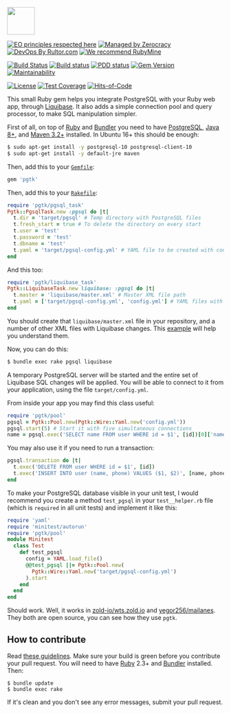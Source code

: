 <img src="https://upload.wikimedia.org/wikipedia/commons/2/29/Postgresql_elephant.svg" height="64px"/>

[![EO principles respected here](https://www.elegantobjects.org/badge.svg)](https://www.elegantobjects.org)
[![Managed by Zerocracy](https://www.0crat.com/badge/C3RFVLU72.svg)](https://www.0crat.com/p/C3RFVLU72)
[![DevOps By Rultor.com](http://www.rultor.com/b/yegor256/pgtk)](http://www.rultor.com/p/yegor256/pgtk)
[![We recommend RubyMine](https://www.elegantobjects.org/rubymine.svg)](https://www.jetbrains.com/ruby/)

[![Build Status](https://travis-ci.org/yegor256/pgtk.svg)](https://travis-ci.org/yegor256/pgtk)
[![Build status](https://ci.appveyor.com/api/projects/status/tbeaa0d4dk38xdb5?svg=true)](https://ci.appveyor.com/project/yegor256/pgtk)
[![PDD status](http://www.0pdd.com/svg?name=yegor256/pgtk)](http://www.0pdd.com/p?name=yegor256/pgtk)
[![Gem Version](https://badge.fury.io/rb/pgtk.svg)](http://badge.fury.io/rb/pgtk)
[![Maintainability](https://api.codeclimate.com/v1/badges/3a5bebac001e5288b00d/maintainability)](https://codeclimate.com/github/yegor256/pgtk/maintainability)

[![License](https://img.shields.io/badge/license-MIT-green.svg)](https://github.com/yegor256/pgtk/blob/master/LICENSE.txt)
[![Test Coverage](https://img.shields.io/codecov/c/github/yegor256/pgtk.svg)](https://codecov.io/github/yegor256/pgtk?branch=master)
[![Hits-of-Code](https://hitsofcode.com/github/yegor256/pgtk)](https://hitsofcode.com/view/github/yegor256/pgtk)

This small Ruby gem helps you integrate PostgreSQL with your Ruby
web app, through [Liquibase](https://www.liquibase.org/). It also adds a simple connection pool
and query processor, to make SQL manipulation simpler.

First of all, on top of
[Ruby](https://www.ruby-lang.org/en/) and
[Bundler](https://bundler.io/)
you need to have
[PostgreSQL](https://www.postgresql.org/),
[Java 8+](https://java.com/en/download/), and
[Maven 3.2+](https://maven.apache.org/) installed.
In Ubuntu 16+ this should be enough:

```bash
$ sudo apt-get install -y postgresql-10 postgresql-client-10
$ sudo apt-get install -y default-jre maven
```

Then, add this to your [`Gemfile`](https://bundler.io/gemfile.html):

```ruby
gem 'pgtk'
```

Then, add this to your [`Rakefile`](https://github.com/ruby/rake/blob/master/doc/rakefile.rdoc):

```ruby
require 'pgtk/pgsql_task'
Pgtk::PgsqlTask.new :pgsql do |t|
  t.dir = 'target/pgsql' # Temp directory with PostgreSQL files
  t.fresh_start = true # To delete the directory on every start
  t.user = 'test'
  t.password = 'test'
  t.dbname = 'test'
  t.yaml = 'target/pgsql-config.yml' # YAML file to be created with connection details
end
```

And this too:

```ruby
require 'pgtk/liquibase_task'
Pgtk::LiquibaseTask.new liquibase: :pgsql do |t|
  t.master = 'liquibase/master.xml' # Master XML file path
  t.yaml = ['target/pgsql-config.yml', 'config.yml'] # YAML files with connection details
end
```

You should create that `liquibase/master.xml` file in your repository,
and a number of other XML files with Liquibase changes. This
[example](https://github.com/zold-io/wts.zold.io/tree/master/liquibase)
will help you understand them.

Now, you can do this:

```bash
$ bundle exec rake pgsql liquibase
```

A temporary PostgreSQL server will be started and the entire set of
Liquibase SQL changes will be applied. You will be able to connect
to it from your application, using the file `target/config.yml`.

From inside your app you may find this class useful:

```ruby
require 'pgtk/pool'
pgsql = Pgtk::Pool.new(Pgtk::Wire::Yaml.new('config.yml'))
pgsql.start(5) # Start it with five simultaneous connections
name = pgsql.exec('SELECT name FROM user WHERE id = $1', [id])[0]['name']
```

You may also use it if you need to run a transaction:

```ruby
pgsql.transaction do |t|
  t.exec('DELETE FROM user WHERE id = $1', [id])
  t.exec('INSERT INTO user (name, phone) VALUES ($1, $2)', [name, phone])
end
```

To make your PostgreSQL database visible in your unit test, I would
recommend you create a method `test_pgsql` in your `test__helper.rb` file
(which is `required` in all unit tests) and implement it like this:

```ruby
require 'yaml'
require 'minitest/autorun'
require 'pgtk/pool'
module Minitest
  class Test
    def test_pgsql
      config = YAML.load_file()
      @@test_pgsql ||= Pgtk::Pool.new(
        Pgtk::Wire::Yaml.new('target/pgsql-config.yml')
      ).start
    end
  end
end
```

Should work. Well, it works in [zold-io/wts.zold.io](https://github.com/zold-io/wts.zold.io)
and [yegor256/mailanes](https://github.com/yegor256/mailanes). They both are
open source, you can see how they use `pgtk`.

## How to contribute

Read [these guidelines](https://www.yegor256.com/2014/04/15/github-guidelines.html).
Make sure your build is green before you contribute
your pull request. You will need to have [Ruby](https://www.ruby-lang.org/en/) 2.3+ and
[Bundler](https://bundler.io/) installed. Then:

```
$ bundle update
$ bundle exec rake
```

If it's clean and you don't see any error messages, submit your pull request.

